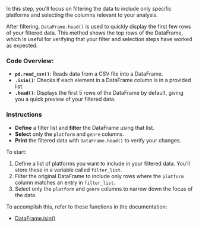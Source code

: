 In this step, you’ll focus on filtering the data to include only specific platforms and selecting the columns relevant to your analysis.

After filtering, `DataFrame.head()` is used to quickly display the first few rows of your filtered data. This method shows the top rows of the DataFrame, which is useful for verifying that your filter and selection steps have worked as expected.

### Code Overview:
- **`pd.read_csv()`**: Reads data from a CSV file into a DataFrame.
- **`.isin()`**: Checks if each element in a DataFrame column is in a provided list.
- **`.head()`**: Displays the first 5 rows of the DataFrame by default, giving you a quick preview of your filtered data.

### Instructions
- **Define** a filter list and **filter** the DataFrame using that list.
- **Select** only the `platform` and `genre` columns.
- **Print** the filtered data with `DataFrame.head()` to verify your changes.

<div class="hint">
To start:

1. Define a list of platforms you want to include in your filtered data. You’ll store these in a variable called `filter_list`.
2. Filter the original DataFrame to include only rows where the `platform` column matches an entry in `filter_list`.
3. Select only the `platform` and `genre` columns to narrow down the focus of the data.
</div>

<div class="hint">
To accomplish this, refer to these functions in the documentation:

- [DataFrame.isin()](https://pandas.pydata.org/pandas-docs/stable/reference/api/pandas.DataFrame.isin.html)
</div>
